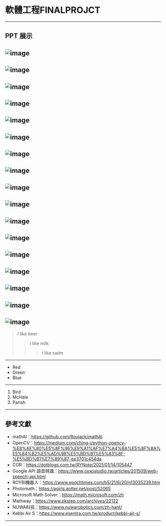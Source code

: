 # 軟體工程FINALPROJCT
---------------------------------------

PPT 展示
---------------------------------------
![image](https://user-images.githubusercontent.com/92836676/147912461-2194cd43-83fe-47fa-9d8e-1366cf5c5856.png)
---------------------------------------
![image](https://user-images.githubusercontent.com/92836676/147912554-d4245785-7fb5-4f74-b038-75b333c8dc0c.png)
---------------------------------------
![image](https://user-images.githubusercontent.com/92836676/147912595-011a9b33-5342-42e0-ae10-45b7408296df.png)
---------------------------------------
![image](https://user-images.githubusercontent.com/92836676/147912610-64bd9ac4-e47c-40ef-881a-320312ff0bf4.png)
---------------------------------------
![image](https://user-images.githubusercontent.com/92836676/147912635-66634a3f-20ff-4dd6-a68d-e63bc30a7719.png)
---------------------------------------
![image](https://user-images.githubusercontent.com/92836676/147912646-3278655e-5233-4956-89c9-ac25b585107d.png)
---------------------------------------
![image](https://user-images.githubusercontent.com/92836676/147912667-aaa19fed-a92a-40bb-9a87-0766ff4a2efa.png)
---------------------------------------
![image](https://user-images.githubusercontent.com/92836676/147912689-47a52d1a-941b-43e4-b8bb-d0a0332bb1af.png)
---------------------------------------
![image](https://user-images.githubusercontent.com/92836676/147912701-6fd02f31-b78f-4a11-b6ba-8c83aded4107.png)
---------------------------------------
![image](https://user-images.githubusercontent.com/92836676/147912713-789f96cd-5049-48e8-9e56-da5f66f2cfda.png)
---------------------------------------
![image](https://user-images.githubusercontent.com/92836676/147912730-594c3323-abfd-4c05-99b6-af7299b1913d.png)
---------------------------------------
![image](https://user-images.githubusercontent.com/92836676/147912747-b174a4bc-c519-4430-a478-599f4b43241a.png)
---------------------------------------
![image](https://user-images.githubusercontent.com/92836676/147912762-53bcbcff-648d-4372-8e62-7fbbb28dcf17.png)
---------------------------------------
![image](https://user-images.githubusercontent.com/92836676/147912775-97b3a18b-4a0c-4c9b-aa5a-0ebcde897ec3.png)
---------------------------------------
![image](https://user-images.githubusercontent.com/92836676/147912790-ce8e4c98-2a45-45b9-8447-e2d6ade37cae.png)
---------------------------------------
![image](https://user-images.githubusercontent.com/92836676/147912805-5599242d-e955-48a4-b2b8-8bf724f1ed57.png)
---------------------------------------
![image](https://user-images.githubusercontent.com/92836676/147912819-c644ef8a-8371-426a-a477-ec50baa7762e.png)
---------------------------------------
> I like beer
>>I like milk
>>> I like swim
---------------------------------------
*   Red
*   Green
*   Blue
---------------------------------------
1.  Bird
2.  McHale
3.  Parish
---------------------------------------
參考文獻
---------------------------------------
* mathAI：https://github.com/Roujack/mathAI
* OpenCV：https://medium.com/ching-i/python-opencv-%E8%AE%80%E5%8F%96%E9%A1%AF%E7%A4%BA%E5%8F%8A%E5%84%B2%E5%AD%98%E5%BD%B1%E5%83%8F-%E5%BD%B1%E7%89%87-ee3701c454da
* COR：https://dotblogs.com.tw/RYNote/2021/01/14/105447
* Google API 語音辨識：https://www.oxxostudio.tw/articles/201509/web-speech-api.html
* ROYBI機器人：https://www.epochtimes.com/b5/21/6/20/n13035239.htm
* Photomath：https://agirls.aotter.net/post/52065
* Microsoft Math Solver：https://math.microsoft.com/zh
* Mathway：https://www.pkstep.com/archives/22122
* NUWA科技：https://www.nuwarobotics.com/zh-hant/
* Kebbi Air S：https://www.esentra.com.tw/product/kebbi-air-s/
---------------------------------------
